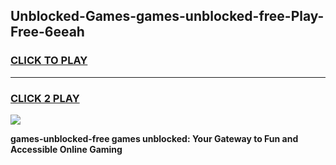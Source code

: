 
## Unblocked-Games-games-unblocked-free-Play-Free-6eeah
<h3>
<a href="https://premium76.site?title=games-unblocked-free&ref=18A1">CLICK TO PLAY</a></h3>
<hr>

<h3>
<a href="https://premium76.site?title=games-unblocked-free&ref=18A1">CLICK 2 PLAY</a>
  
</h3>

<a href="https://premium76.site?title=games-unblocked-free&ref=18A1"><img src="https://clearcache.store/games.png"></a>


**games-unblocked-free games unblocked: Your Gateway to Fun and Accessible Online Gaming**
